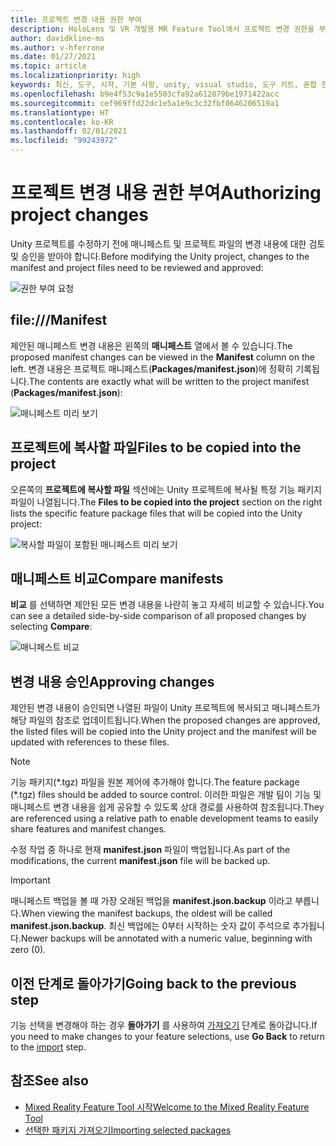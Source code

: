 ```yaml
---
title: 프로젝트 변경 내용 권한 부여
description: HoloLens 및 VR 개발용 MR Feature Tool에서 프로젝트 변경 권한을 부여하는 방법을 알아봅니다.
author: davidkline-ms
ms.author: v-hferrone
ms.date: 01/27/2021
ms.topic: article
ms.localizationpriority: high
keywords: 최신, 도구, 시작, 기본 사항, unity, visual studio, 도구 키트, 혼합 현실 헤드셋, windows mixed reality 헤드셋, 가상 현실 헤드셋, 설치, Windows, HoloLens, 에뮬레이터, unreal, openxr
ms.openlocfilehash: b9e4f53c9a1e5503cfa92a612879be1971422acc
ms.sourcegitcommit: cef969ffd22dc1e5a1e9c3c32fbf0646206519a1
ms.translationtype: HT
ms.contentlocale: ko-KR
ms.lasthandoff: 02/01/2021
ms.locfileid: "99243972"
---
```

# <a name="authorizing-project-changes"></a><span data-ttu-id="59099-104">프로젝트 변경 내용 권한 부여</span><span class="sxs-lookup"><span data-stu-id="59099-104">Authorizing project changes</span></span>

<span data-ttu-id="59099-105">Unity 프로젝트를 수정하기 전에 매니페스트 및 프로젝트 파일의 변경 내용에 대한 검토 및 승인을 받아야 합니다.</span><span class="sxs-lookup"><span data-stu-id="59099-105">Before modifying the Unity project, changes to the manifest and project files need to be reviewed and approved:</span></span>

![권한 부여 요청](images/FeatureToolApprovalRequest.png)

## <a name="manifest"></a><span data-ttu-id="59099-107">file:///</span><span class="sxs-lookup"><span data-stu-id="59099-107">Manifest</span></span>

<span data-ttu-id="59099-108">제안된 매니페스트 변경 내용은 왼쪽의 **매니페스트** 열에서 볼 수 있습니다.</span><span class="sxs-lookup"><span data-stu-id="59099-108">The proposed manifest changes can be viewed in the **Manifest** column on the left.</span></span> <span data-ttu-id="59099-109">변경 내용은 프로젝트 매니페스트(**Packages/manifest.json**)에 정확히 기록됩니다.</span><span class="sxs-lookup"><span data-stu-id="59099-109">The contents are exactly what will be written to the project manifest (**Packages/manifest.json**):</span></span>

![매니페스트 미리 보기](images/ManifestPreview.png)

## <a name="files-to-be-copied-into-the-project"></a><span data-ttu-id="59099-111">프로젝트에 복사할 파일</span><span class="sxs-lookup"><span data-stu-id="59099-111">Files to be copied into the project</span></span>

<span data-ttu-id="59099-112">오른쪽의 **프로젝트에 복사할 파일** 섹션에는 Unity 프로젝트에 복사될 특정 기능 패키지 파일이 나열됩니다.</span><span class="sxs-lookup"><span data-stu-id="59099-112">The **Files to be copied into the project** section on the right lists the specific feature package files that will be copied into the Unity project:</span></span>

![복사할 파일이 포함된 매니페스트 미리 보기](images/FilesToCopy.png)

## <a name="compare-manifests"></a><span data-ttu-id="59099-114">매니페스트 비교</span><span class="sxs-lookup"><span data-stu-id="59099-114">Compare manifests</span></span>

<span data-ttu-id="59099-115">**비교** 를 선택하면 제안된 모든 변경 내용을 나란히 놓고 자세히 비교할 수 있습니다.</span><span class="sxs-lookup"><span data-stu-id="59099-115">You can see a detailed side-by-side comparison of all proposed changes by selecting **Compare**:</span></span>

![매니페스트 비교](images/FeatureToolCompareManifest.png)

## <a name="approving-changes"></a><span data-ttu-id="59099-117">변경 내용 승인</span><span class="sxs-lookup"><span data-stu-id="59099-117">Approving changes</span></span>

<span data-ttu-id="59099-118">제안된 변경 내용이 승인되면 나열된 파일이 Unity 프로젝트에 복사되고 매니페스트가 해당 파일의 참조로 업데이트됩니다.</span><span class="sxs-lookup"><span data-stu-id="59099-118">When the proposed changes are approved, the listed files will be copied into the Unity project and the manifest will be updated with references to these files.</span></span>

> [!NOTE]
> <span data-ttu-id="59099-119">기능 패키지(\*.tgz) 파일을 원본 제어에 추가해야 합니다.</span><span class="sxs-lookup"><span data-stu-id="59099-119">The feature package (\*.tgz) files should be added to source control.</span></span> <span data-ttu-id="59099-120">이러한 파일은 개발 팀이 기능 및 매니페스트 변경 내용을 쉽게 공유할 수 있도록 상대 경로를 사용하여 참조됩니다.</span><span class="sxs-lookup"><span data-stu-id="59099-120">They are referenced using a relative path to enable development teams to easily share features and manifest changes.</span></span>

 <span data-ttu-id="59099-121">수정 작업 중 하나로 현재 **manifest.json** 파일이 백업됩니다.</span><span class="sxs-lookup"><span data-stu-id="59099-121">As part of the modifications, the current **manifest.json** file will be backed up.</span></span>

> [!IMPORTANT]
> <span data-ttu-id="59099-122">매니페스트 백업을 볼 때 가장 오래된 백업을 **manifest.json.backup** 이라고 부릅니다.</span><span class="sxs-lookup"><span data-stu-id="59099-122">When viewing the manifest backups, the oldest will be called **manifest.json.backup**.</span></span> <span data-ttu-id="59099-123">최신 백업에는 0부터 시작하는 숫자 값이 주석으로 추가됩니다.</span><span class="sxs-lookup"><span data-stu-id="59099-123">Newer backups will be annotated with a numeric value, beginning with zero (0).</span></span>

## <a name="going-back-to-the-previous-step"></a><span data-ttu-id="59099-124">이전 단계로 돌아가기</span><span class="sxs-lookup"><span data-stu-id="59099-124">Going back to the previous step</span></span>

<span data-ttu-id="59099-125">기능 선택을 변경해야 하는 경우 **돌아가기** 를 사용하여 [가져오기](importing-features.md) 단계로 돌아갑니다.</span><span class="sxs-lookup"><span data-stu-id="59099-125">If you need to make changes to your feature selections, use **Go Back** to return to the [import](importing-features.md) step.</span></span>

## <a name="see-also"></a><span data-ttu-id="59099-126">참조</span><span class="sxs-lookup"><span data-stu-id="59099-126">See also</span></span>

- [<span data-ttu-id="59099-127">Mixed Reality Feature Tool 시작</span><span class="sxs-lookup"><span data-stu-id="59099-127">Welcome to the Mixed Reality Feature Tool</span></span>](welcome-to-mr-feature-tool.md)
- [<span data-ttu-id="59099-128">선택한 패키지 가져오기</span><span class="sxs-lookup"><span data-stu-id="59099-128">Importing selected packages</span></span>](importing-features.md)
